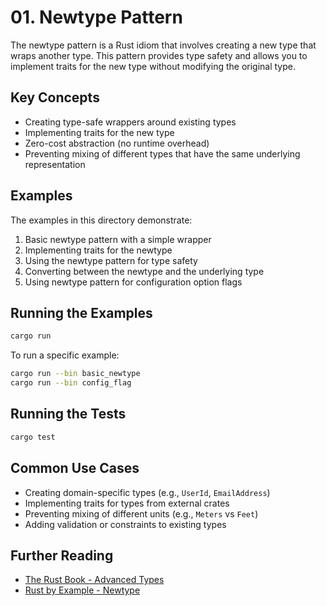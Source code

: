# 01. Newtype Pattern

The newtype pattern is a Rust idiom that involves creating a new type that wraps another type. This pattern provides type safety and allows you to implement traits for the new type without modifying the original type.

## Key Concepts

- Creating type-safe wrappers around existing types
- Implementing traits for the new type
- Zero-cost abstraction (no runtime overhead)
- Preventing mixing of different types that have the same underlying representation

## Examples

The examples in this directory demonstrate:

1. Basic newtype pattern with a simple wrapper
2. Implementing traits for the newtype
3. Using the newtype pattern for type safety
4. Converting between the newtype and the underlying type
5. Using newtype pattern for configuration option flags

## Running the Examples

```bash
cargo run
```

To run a specific example:

```bash
cargo run --bin basic_newtype
cargo run --bin config_flag
```

## Running the Tests

```bash
cargo test
```

## Common Use Cases

- Creating domain-specific types (e.g., `UserId`, `EmailAddress`)
- Implementing traits for types from external crates
- Preventing mixing of different units (e.g., `Meters` vs `Feet`)
- Adding validation or constraints to existing types

## Further Reading

- [The Rust Book - Advanced Types](https://doc.rust-lang.org/book/ch19-04-advanced-types.html)
- [Rust by Example - Newtype](https://doc.rust-lang.org/rust-by-example/generics/new_types.html)
